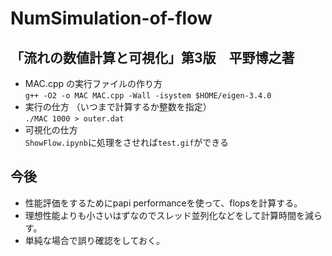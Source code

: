 # NumSimulation-of-flow
## 「流れの数値計算と可視化」第3版　平野博之著
- MAC.cpp の実行ファイルの作り方<br>
`g++ -O2 -o MAC MAC.cpp -Wall -isystem $HOME/eigen-3.4.0`
- 実行の仕方 （いつまで計算するか整数を指定）<br>
`./MAC 1000 > outer.dat`
- 可視化の仕方<br>
`ShowFlow.ipynb`に処理をさせれば`test.gif`ができる

## 今後
- 性能評価をするためにpapi performanceを使って、flopsを計算する。
- 理想性能よりも小さいはずなのでスレッド並列化などをして計算時間を減らす。
- 単純な場合で誤り確認をしておく。

